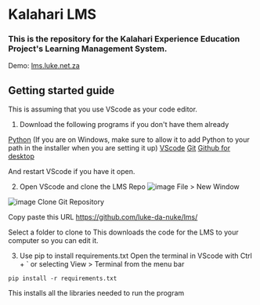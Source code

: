 # Kalahari LMS
### This is the repository for the Kalahari Experience Education Project's Learning Management System.

Demo: [lms.luke.net.za](http://lms.luke.net.za)

## Getting started guide
This is assuming that you use VScode as your code editor.

1. Download the following programs if you don't have them already

[Python]([url](https://www.python.org/downloads/)) (If you are on Windows, make sure to allow it to add Python to your path in the installer when you are setting it up)
[VScode]([url](https://code.visualstudio.com/download))
[Git]([url](https://git-scm.com/downloads))
[Github for desktop]([url](https://desktop.github.com/download/))

And restart VScode if you have it open.

2. Open VScode and clone the LMS Repo
![image](https://github.com/user-attachments/assets/faf287e1-a7aa-440d-a4a0-e0a206796977)
File > New Window

![image](https://github.com/user-attachments/assets/f601336d-fb75-43c6-8cbc-0490a54b88a7)
Clone Git Repository

Copy paste this URL
https://github.com/luke-da-nuke/lms/

Select a folder to clone to
This downloads the code for the LMS to your computer so you can edit it.

3. Use pip to install requirements.txt
Open the terminal in VScode with Ctrl + ` or selecting View > Terminal from the menu bar
```
pip install -r requirements.txt
```
This installs all the libraries needed to run the program

